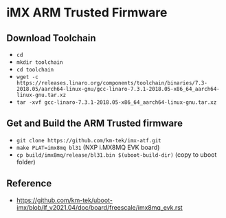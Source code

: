 # iMX ARM Trusted Firmware

## Download Toolchain
- `cd`
- `mkdir toolchain`
- `cd toolchain`
- `wget -c https://releases.linaro.org/components/toolchain/binaries/7.3-2018.05/aarch64-linux-gnu/gcc-linaro-7.3.1-2018.05-x86_64_aarch64-linux-gnu.tar.xz`
- `tar -xvf gcc-linaro-7.3.1-2018.05-x86_64_aarch64-linux-gnu.tar.xz`

## Get and Build the ARM Trusted firmware
- `git clone https://github.com/km-tek/imx-atf.git`
- `make PLAT=imx8mq bl31` (NXP i.MX8MQ EVK board)
- `cp build/imx8mq/release/bl31.bin $(uboot-build-dir)` (copy to uboot folder)

## Reference
- https://github.com/km-tek/uboot-imx/blob/lf_v2021.04/doc/board/freescale/imx8mq_evk.rst